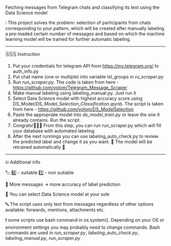 Fetching messages from Telegram chats and classifying its text using the Data Science model

❕ This project solves the problem: selection of participants from chats corresponding to your pattern, which will be created after manually labeling a pre-loaded certain number of messages and based on which the machine learning model will be trained for further automatic labeling.

--------------------------------------------------------------

🗒🗒🗒 Instruction

1. Put your credentials for telegram API from https://my.telegram.org/ to auth_info.py
2. Put chat name (one or multiple) into variable lst_groups in *ru_scraper.py*
3. Run *run_scraper.py*. The code is taken from here - https://github.com/volom/Telegram_Message_Scraper
4. Make manual labeling using labeling_manual.py. Just run it
5. Select Data Science model with highest accuracy score using DS_Model/*DS_Model_Selection_Classification.ipynb*. The script is taken from here - https://github.com/volom/DS_ModelSelection
6. Paste the appropriate model into *ds_model_train.py* or leave the one it already contains. Run the script.
7. Congrats!🎉🎉🎉 From this step, you can run run_scraper.py which will fill your database with automated labeling
8. After the next runnings you can use labeling_auto_check.py to review the predicted label and change it as you want. 🤖 The model will be retrained automatically 🤖

--------------------------------------------------------------

ℹ️ℹ️ℹ️ Additional info

🏷 0️⃣ - suitable 1️⃣ - non suitable

🧠 More messages -> more accuracy of label prediction

🔭 You can select Data Science model at your sole

🔤 The script uses only text from messages regardless of other options available: forwards, mentions, attachments etc.

❗️ some scripts use bash command in os.system(). Depending on your OS or environment settings you may probably need to change commands. Bash commands are used in *run_scraper.py*, *labeling_auto_check.py*, *labeling_manual.py*, *run_scraper.py*
